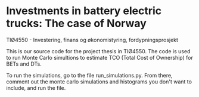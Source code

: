 # Investments in battery electric trucks: The case of Norway
TIØ4550 - Investering, finans og økonomistyring, fordypningsprosjekt

This is our source code for the project thesis in TIØ4550. The code is used to run Monte Carlo simultions to estimate TCO (Total Cost of Ownership) for BETs and DTs. 

To run the simulations, go to the file run_simulations.py. 
From there, comment out the monte carlo simulations and histograms you don't want to include, and run the file. 
